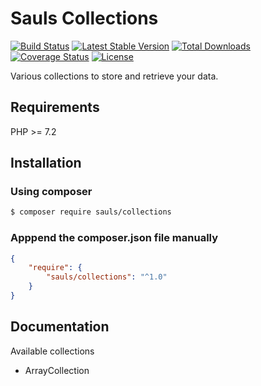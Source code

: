 # Sauls Collections

[![Build Status](https://travis-ci.org/sauls/collections.svg?branch=master)](https://travis-ci.org/sauls/collections)
[![Latest Stable Version](https://poser.pugx.org/sauls/collections/v/stable)](https://packagist.org/packages/sauls/collections)
[![Total Downloads](https://poser.pugx.org/sauls/collections/downloads)](https://packagist.org/packages/sauls/collections)
[![Coverage Status](https://coveralls.io/repos/github/sauls/collections/badge.svg?branch=master)](https://coveralls.io/github/sauls/collections?branch=master)
[![License](https://poser.pugx.org/sauls/collections/license)](https://packagist.org/packages/sauls/collections)

Various collections to store and retrieve your data.

## Requirements

PHP >= 7.2

## Installation

### Using composer
```bash
$ composer require sauls/collections
```
### Apppend the composer.json file manually
```json
{
    "require": {
        "sauls/collections": "^1.0"
    }
}
```

## Documentation

Available collections

* ArrayCollection
